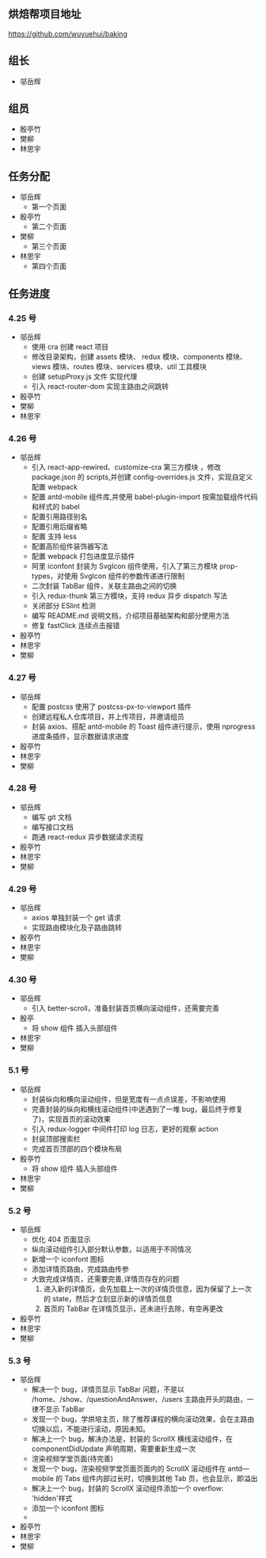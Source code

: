 ## 烘焙帮项目地址

https://github.com/wuyuehui/baking

## 组长

- 邬岳辉

## 组员

- 殷亭竹
- 樊柳
- 林思宇

## 任务分配

- 邬岳辉
  - 第一个页面
- 殷亭竹
  - 第二个页面
- 樊柳
  - 第三个页面
- 林思宇
  - 第四个页面

## 任务进度

### 4.25 号

- 邬岳辉
  - 使用 cra 创建 react 项目
  - 修改目录架构，创建 assets 模块、 redux 模块、components 模块、views 模块、routes 模块、services 模块、util 工具模块
  - 创建 setupProxy.js 文件 实现代理
  - 引入 react-router-dom 实现主路由之间跳转
- 殷亭竹
- 樊柳
- 林思宇

### 4.26 号

- 邬岳辉
  - 引入 react-app-rewired、customize-cra 第三方模块 ，修改 package.json 的 scripts,并创建 config-overrides.js 文件，实现自定义配置 webpack
  - 配置 antd-mobile 组件库,并使用 babel-plugin-import 按需加载组件代码和样式的 babel
  - 配置引用路径别名
  - 配置引用后缀省略
  - 配置 支持 less
  - 配置高阶组件装饰器写法
  - 配置 webpack 打包进度显示插件
  - 阿里 iconfont 封装为 SvgIcon 组件使用，引入了第三方模块 prop-types，对使用 SvgIcon 组件的参数传递进行限制
  - 二次封装 TabBar 组件，关联主路由之间的切换
  - 引入 redux-thunk 第三方模块，支持 redux 异步 dispatch 写法
  - 关闭部分 ESlint 检测
  - 编写 README.md 说明文档，介绍项目基础架构和部分使用方法
  - 修复 fastClick 连续点击报错
- 殷亭竹
- 林思宇
- 樊柳

### 4.27 号

- 邬岳辉
  - 配置 postcss 使用了 postcss-px-to-viewport 插件
  - 创建远程私人仓库项目，并上传项目，并邀请组员
  - 封装 axios、搭配 antd-mobile 的 Toast 组件进行提示，使用 nprogress 进度条插件，显示数据请求进度
- 殷亭竹
- 林思宇
- 樊柳

### 4.28 号

- 邬岳辉
  - 编写 git 文档
  - 编写接口文档
  - 跑通 react-redux 异步数据请求流程
- 殷亭竹
- 林思宇
- 樊柳

### 4.29 号

- 邬岳辉
  - axios 单独封装一个 get 请求
  - 实现路由模块化及子路由跳转
- 殷亭竹
- 林思宇
- 樊柳

### 4.30 号

- 邬岳辉
  - 引入 better-scroll，准备封装首页横向滚动组件，还需要完善
- 殷亭
  - 将 show 组件 插入头部组件
- 林思宇
- 樊柳

### 5.1 号

- 邬岳辉
  - 封装纵向和横向滚动组件，但是宽度有一点点误差，不影响使用
  - 完善封装的纵向和横线滚动组件(中途遇到了一堆 bug，最后终于修复了)，实现首页的滚动效果
  - 引入 redux-logger 中间件打印 log 日志，更好的观察 action
  - 封装顶部搜索栏
  - 完成首页顶部的四个模块布局
- 殷亭竹
  - 将 show 组件 插入头部组件
- 林思宇
- 樊柳

### 5.2 号

- 邬岳辉
  - 优化 404 页面显示
  - 纵向滚动组件引入部分默认参数，以适用于不同情况
  - 新增一个 iconfont 图标
  - 添加详情页路由，完成路由传参
  - 大致完成详情页，还需要完善,详情页存在的问题
    1.  进入新的详情页，会先加载上一次的详情页信息，因为保留了上一次的 state，然后才立刻显示新的详情页信息
    2.  首页的 TabBar 在详情页显示，还未进行去除，有空再更改
- 殷亭竹
- 林思宇
- 樊柳

### 5.3 号

- 邬岳辉
  - 解决一个 bug，详情页显示 TabBar 问题，不是以 /home、/show、/questionAndAnswer、/users 主路由开头的路由，一律不显示 TabBar
  - 发现一个 bug，学烘培主页，除了推荐课程的横向滚动效果，会在主路由切换以后，不能进行滚动，原因未知。
  - 解决上一个 bug，解决办法是，封装的 ScrollX 横线滚动组件，在 componentDidUpdate 声明周期，需要重新生成一次
  - 渲染视频学堂页面(待完善)
  - 发现一个 bug，渲染视频学堂页面页面内的 ScrollX 滚动组件在 antd—mobile 的 Tabs 组件内部过长时，切换到其他 Tab 页，也会显示，即溢出
  - 解决上一个 bug，封装的 ScrollX 滚动组件添加一个 overflow: 'hidden'样式
  - 添加一个 iconfont 图标
  -
- 殷亭竹
- 林思宇
- 樊柳
